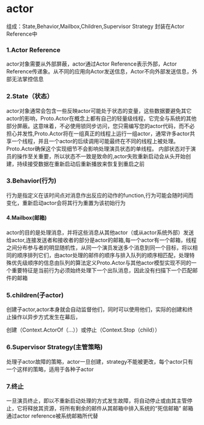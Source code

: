 # actor

组成：State,Behavior,Mailbox,Children,Supervisor Strategy
封装在Actor Reference中

### 1.Actor Reference

actor对象需要从外部屏蔽，actor通过Actor Reference表示外部，Actor Reference传递象。从不同的应用向Actor发送信息，Actor不向外部发送信息，外部无法掌控信息

### 2.State（状态）

actor对象通常会包含一些反映actor可能处于状态的变量，这些数据要避免其它actor的影响，Proto.Actor在概念上都有自己的轻量级线程，它完全与系统的其他部分屏蔽。这意味着，不必使用锁同步访问，您只需编写您的actor代码，而不必担心并发性,Proto.Actor将在一组真正的线程上运行一组actor，通常许多actor共享一个线程，并且一个actor的后续调用可能最终在不同的线程上被处理。 Proto.Actor确保这个实现细节不会影响处理演员状态的单线程。
内部状态对于演员的操作至关重要，所以状态不一致是致命的,actor失败重新启动会从头开始创建，持续接受数据在重新启动后重新播放来恢复到重启之前

### 3.Behavior(行为)

行为是指定义在该时间点对消息作出反应的动作的function,行为可能会随时间而变化，重新启动actor会将其行为重置为该初始行为

#### 4.Mailbox(邮箱)

actor的目的是处理消息，并将这些消息从其他actor（或从actor系统外部）发送给actor,连接发送者和接收者的部分是actor的邮箱,每一个actor有一个邮箱，线程之间分布参与者的明显随机性，从同一个演员发送多个消息到同一个目标，将以相同的顺序排列它们，由actor处理的邮件的顺序与排入队列的顺序相匹配，处理特殊优先级顺序的信息由队列的算法定义Proto.Actor与其他actor模型实现不同的一个重要特征是当前行为必须始终处理下一个出队消息，因此没有扫描下一个匹配邮件的邮箱

### 5.children(子actor)

创建子actor,actor本身就会自动监督他们，同时可以使用他们，实际的创建和终止操作以异步方式发生在幕后，

创建（Context.ActorOf（...））或停止（Context.Stop（child））

### 6.Supervisor Strategy(主管策略)

处理子actor故障的策略，actor一旦创建，strategy不能被更改，每个actor只有一个这样的策略，适用于各种子actor

### 7.终止

一旦演员终止，即以不重新启动处理的方式发生故障，将自动停止或由其主管停止，它将释放其资源，将所有剩余的邮件从其邮箱中排入系统的“死信邮箱”
邮箱通过actor reference被系统邮箱所代替